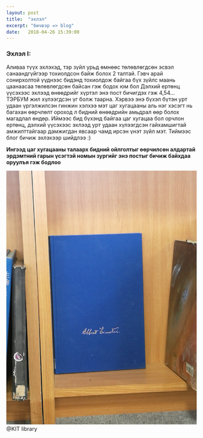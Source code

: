 ```yaml
---
layout: post
title:  "эхлэл"
excerpt: "бичвэр => blog"
date:   2018-04-26 15:39:00
---
```


### Эхлэл I:

Аливаа түүх эхлэхэд, тэр зүйл урьд өмнөөс төлөвлөгдсөн эсвэл санаандгүйгээр тохиолдсон байж болох 2 талтай. Гэвч арай 
сонирхолтой үүднээс бидэнд тохиолдож байгаа бүх зүйлс маань цаанаасаа төлөвлөгдсөн байсан гэж бодох юм бол Дэлхий ертөнц үүсэхээс
эхлээд өнөөдрийг хүртэл энэ пост бичигдэх гэж 4,54... ТЭРБУМ жил хүлээгдсэн үг болж таарна. Хэрвээ энэ бүхэл бүтэн урт удаан үргэлжилсэн
гинжин хэлхээ мэт цаг хугацааны аль нэг хэсэгт нь багахан өөрчлөлт ороход л бидний өнөөдрийн амьдрал өөр болох магадлал өндөр. Иймээс 
бид бүхэнд байгаа цаг хугацаа бол орчлон ертөнц, дэлхий үүсэхээс эхлээд урт удаан хүлээгдсэн гайхамшигтай амжилттайгаар дамжигдан явсаар чамд ирсэн
үнэт зүйл мэт. Тиймээс блог бичиж эхлэхээр шийдлээ :)

**Ингээд цаг хугацааны талаарх бидний ойлголтыг өөрчилсөн алдартай эрдэмтний гарын үсэгтэй номын зургийг энэ постыг бичиж байхдаа оруулъя гэж бодлоо**

<div class="imgright imgcap">
<img src="/assets/time_curve.jpg">
<div class="thecap">@KIT library</div>
</div>
